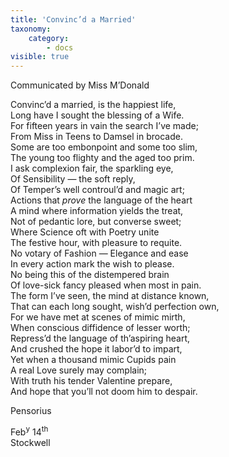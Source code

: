 ```yaml
---
title: 'Convinc’d a Married'
taxonomy:
    category:
        - docs
visible: true
---
```


<div class="author">Communicated by Miss M’Donald</div>

Convinc’d a married, is the happiest life,  
Long have I sought the blessing of a Wife.  
For fifteen years in vain the search I’ve made;  
From Miss in Teens to Damsel in brocade.  
Some are too embonpoint and some too slim,  
The young too flighty and the aged too prim.  
I ask complexion fair, the sparkling eye,  
Of Sensibility — the soft reply,  
Of Temper’s well controul’d and magic art;  
Actions that *prove* the language of the heart  
A mind where information yields the treat,  
Not of pedantic lore, but converse sweet;  
Where Science oft with Poetry unite  
The festive hour, with pleasure to requite.  
No votary of Fashion — Elegance and ease  
In every action mark the wish to please.  
No being this of the distempered brain  
Of love-sick fancy pleased when most in pain.  
The form I’ve seen, the mind at distance known,  
That can each long sought, wish’d perfection own,  
For we have met at scenes of mimic mirth,  
When conscious diffidence of lesser worth;  
Repress’d the language of th’aspiring heart,  
And crushed the hope it labor’d to impart,  
Yet when a thousand mimic Cupids pain  
A real Love surely may complain;  
With truth his tender Valentine prepare,  
And hope that you’ll not doom him to despair.  
  
Pensorius  
  
Feb<sup>y</sup> 14<sup>th</sup>  
Stockwell